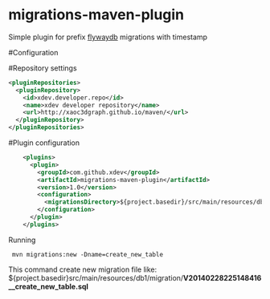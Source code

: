 migrations-maven-plugin
=======================

Simple plugin for prefix [flywaydb](http://flywaydb.org/) migrations with timestamp

#Configuration

#Repository settings
```xml
<pluginRepositories>
  <pluginRepository>
    <id>xdev.developer.repo</id>
    <name>xdev developer repository</name>
    <url>http://xaoc3dgraph.github.io/maven/</url>
  </pluginRepository>
</pluginRepositories>
```

#Plugin configuration
```xml
    <plugins>
      <plugin>
        <groupId>com.github.xdev</groupId>
        <artifactId>migrations-maven-plugin</artifactId>
        <version>1.0</version>
        <configuration>
          <migrationsDirectory>${project.basedir}/src/main/resources/db/migration</migrationsDirectory>
        </configuration>        
      </plugin>
    </plugins>
```

Running
```
 mvn migrations:new -Dname=create_new_table
```

This command create new migration file like: ${project.basedir}src/main/resources/db1/migration/**V20140228225148416__create_new_table.sql**

